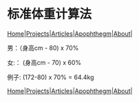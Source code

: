 # 标准体重计算法

[Home](/README.md)|[Projects](/projects.md)|[Articles](/articles.md)|[Apophthegm](/apophthegm.md)|[About](/about.md)|

男：（身高cm - 80) x 70%    

女:： (身高cm - 70) x 60%    

例子: (172-80) x 70% = 64.4kg    

[Home](/README.md)|[Projects](/projects.md)|[Articles](/articles.md)|[Apophthegm](/apophthegm.md)|[About](/about.md)|